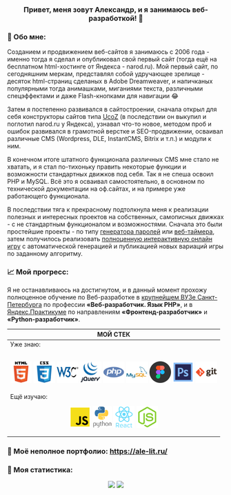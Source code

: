 <div align="center"> 
  
### Привет, меня зовут Александр, и я занимаюсь веб-разработкой! 👋   
</div>

### 📝 Обо мне:
Созданием и продвижением веб-сайтов я занимаюсь с 2006 года - именно тогда я сделал и опубликовал свой первый сайт (тогда ещё на бесплатном html-хостинге от Яндекса - narod.ru). Мой первый сайт, по сегодняшним меркам, представлял собой удручающее зрелище - десяток html-страниц сделаных в Adobe Dreamweaver, и напичканых популярными тогда анимашками, миганиями текста, различными спецэффектами и даже Flash-кнопками для навигации 😂

Затем я постепенно развивался в сайтостроении, сначала открыл для себя конструкторы сайтов типа [UcoZ](https://www.ucoz.ru/) (в последствии он выкупил и поглотил narod.ru у Яндекса), узнавал что-то новое, методом проб и ошибок развивался в грамотной верстке и SEO-продвижении, осваивал различные CMS (Wordpress, DLE, InstantCMS, Bitrix и т.п.) и модули к ним.

В конечном итоге штатного функционала различных CMS мне стало не хватать, и я стал по-тихоньку править некоторые функции и возможности стандартных движков под себя. Так я не спеша освоил PHP и MySQL. Всё это я осваивал самостоятельно, в основном по технической документации на оф.сайтах, и на примере уже работающего функционала.

В последствии тяга к прекрасному подтолкнула меня к реализации полезных и интересных проектов на собственных, самописных движках - с не стандартным функционалом и возможностями. Сначала это были простейшие проекты - по типу [генератора паролей](https://webutils.ru/tools/passgen/) или [веб-таймера](https://webutils.ru/tools/timer/), затем получилось реализовать [полноценную интерактивную онлайн игру](http://freesudoku.ru/) с автоматической генерацией и публикацией новых вариаций игры по заданному алгоритму.

### 📈 Мой прогресс:

Я не останавливаюсь на достигнутом, и в данный момент прохожу полноценное обучение по Веб-разработке в [крупнейшем ВУЗе Санкт-Петербурга](https://www.spbstu.ru/ "ПОЛИТЕХ") по профессии **«Веб-разработчик. Язык PHP»**, и в [Яндекс.Практикуме](https://practicum.yandex.ru/) по направлениям **«Фронтенд-разработчик»** и **«Python-разработчик»**.

<div align="center">
  
| **МОЙ СТЕК** |
| --- |
| Уже знаю:<br><br><p align="center"><img src="https://github.com/ale-lit/ale-lit/blob/main/icons/html.svg" alt="HTML5" title="HTML5" height="50"> <img src="https://github.com/ale-lit/ale-lit/blob/main/icons/css.svg" alt="CSS3" title="CSS3" height="50"> <img src="https://github.com/ale-lit/ale-lit/blob/main/icons/w3c.svg" alt="W3C Validator" title="Валидная кроссбраузерная вёрстка" height="50"> <img src="https://github.com/ale-lit/ale-lit/blob/main/icons/jquery.svg" alt="jQuery" title="jQuery" height="50"> <img src="https://github.com/ale-lit/ale-lit/blob/main/icons/php.svg" alt="PHP" title="PHP" height="50"> <img src="https://github.com/ale-lit/ale-lit/blob/main/icons/mysql.svg" alt="MySQL" title="MySQL" height="50"> <img src="https://github.com/ale-lit/ale-lit/blob/main/icons/figma.svg" alt="Figma" title="Figma" height="50"> <img src="https://github.com/ale-lit/ale-lit/blob/main/icons/photoshop.svg" alt="Adobe Photoshop" title="Adobe Photoshop" height="50"> <img src="https://github.com/ale-lit/ale-lit/blob/main/icons/git.svg" alt="Git" title="Git" height="50"></p>
Ещё изучаю:<br><p align="center"><img src="https://github.com/ale-lit/ale-lit/blob/main/icons/js.svg" alt="JavaScript" title="JavaScript" height="50"> <img src="https://github.com/ale-lit/ale-lit/blob/main/icons/python.svg" alt="Python" title="Python" height="50"> <img src="https://github.com/ale-lit/ale-lit/blob/main/icons/react.svg" alt="React" title="React" height="50"> <img src="https://github.com/ale-lit/ale-lit/blob/main/icons/nodejs.svg" alt="NodeJS" title="NodeJS" height="50"></p> |  
</div>

### 🤩 Моё неполное портфолио: https://ale-lit.ru/
 
### 🥇 Моя статистика:
<div align="center"> 
<img src="https://github-readme-stats.vercel.app/api?username=ale-lit&hide=contribs&show_icons=true" height="140"> <img src="https://github-readme-stats.vercel.app/api/top-langs/?username=ale-lit&layout=compact" height="140">
</div>
